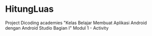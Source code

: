 # HitungLuas
Project Dicoding academies "Kelas Belajar Membuat Aplikasi Android dengan Android Studio Bagian I" Modul 1 - Activity 
